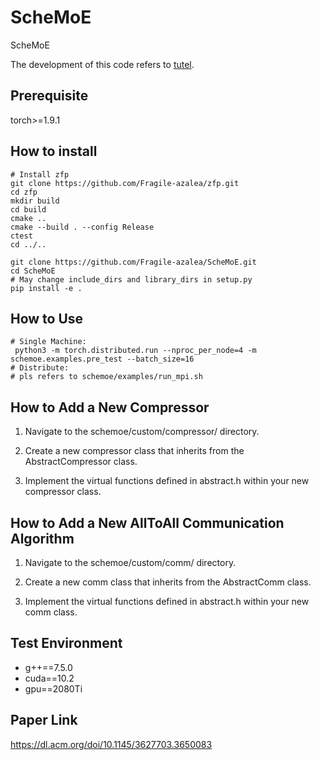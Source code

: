 # ScheMoE

ScheMoE

The development of this code refers to [tutel](https://github.com/microsoft/tutel).

## Prerequisite

torch>=1.9.1

## How to install

```Shell
# Install zfp
git clone https://github.com/Fragile-azalea/zfp.git
cd zfp
mkdir build
cd build
cmake ..
cmake --build . --config Release
ctest
cd ../..

git clone https://github.com/Fragile-azalea/ScheMoE.git
cd ScheMoE
# May change include_dirs and library_dirs in setup.py
pip install -e .
```

## How to Use

```python3
# Single Machine:
 python3 -m torch.distributed.run --nproc_per_node=4 -m schemoe.examples.pre_test --batch_size=16
# Distribute:
# pls refers to schemoe/examples/run_mpi.sh
```

## How to Add a New Compressor

1. Navigate to the schemoe/custom/compressor/ directory.

2. Create a new compressor class that inherits from the AbstractCompressor class.

3. Implement the virtual functions defined in abstract.h within your new compressor class.

## How to Add a New AllToAll Communication Algorithm

1. Navigate to the schemoe/custom/comm/ directory.

2. Create a new comm class that inherits from the AbstractComm class.

3. Implement the virtual functions defined in abstract.h within your new comm class.

## Test Environment

- g++==7.5.0
- cuda==10.2
- gpu==2080Ti

## Paper Link

https://dl.acm.org/doi/10.1145/3627703.3650083
